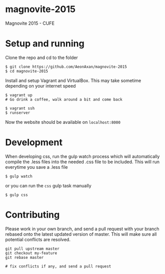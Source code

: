 magnovite-2015
==============

Magnovite 2015 - CUFE

Setup and running
=================
Clone the repo and cd to the folder

    $ git clone https://github.com/AeonAxan/magnovite-2015
    $ cd magnovite-2015

Install and setup Vagrant and VirtualBox. This may take sometime depending
on your internet speed

    $ vagrant up
    # Go drink a coffee, walk around a bit and come back

    $ vagrant ssh
    $ runserver

Now the website should be available on `localhost:8000`

Development
============

When developing css, run the gulp watch process which will
automatically compile the .less files into the needed .css file
to be included. This will run everytime you save a .less file

    $ gulp watch

or you can run the `css` gulp task manually

    $ gulp css

Contributing
=============

Please work in your own branch, and send a pull request with your branch rebased onto the latest updated version
of master. This will make sure all potential conflicts are resolved. 

    git pull upstream master
    git checkout my-feature
    git rebase master
    
    # fix conflicts if any, and send a pull request
